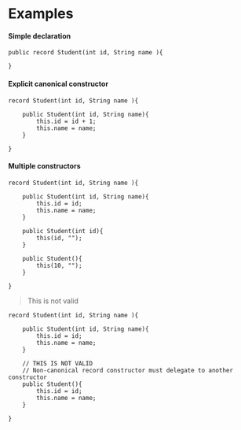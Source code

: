 # Examples

#### Simple declaration

```
public record Student(int id, String name ){ 

}
```

#### Explicit canonical constructor

```
record Student(int id, String name ){
    
    public Student(int id, String name){
        this.id = id + 1;
        this.name = name;
    }

}
```

#### Multiple constructors

```
record Student(int id, String name ){

    public Student(int id, String name){
        this.id = id;
        this.name = name;
    }

    public Student(int id){
        this(id, "");
    }

    public Student(){
        this(10, "");
    }

}
```

> This is not valid

```
record Student(int id, String name ){

    public Student(int id, String name){
        this.id = id;
        this.name = name;
    }

    // THIS IS NOT VALID 
    // Non-canonical record constructor must delegate to another constructor
    public Student(){
        this.id = id;
        this.name = name;
    }

}
```
